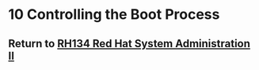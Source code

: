 # 10 Controlling the Boot Process

## Return to [RH134 Red Hat System Administration II](/rh134_red_hat_system_administration_ii/README.md)
